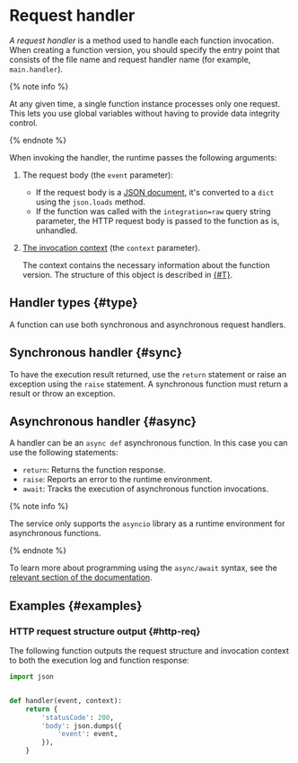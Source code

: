 # Request handler

_A request handler_ is a method used to handle each function invocation. When creating a function version, you should specify the entry point that consists of the file name and request handler name (for example, `main.handler`).

{% note info %}

At any given time, a single function instance processes only one request. This lets you use global variables without having to provide data integrity control.

{% endnote %}

When invoking the handler, the runtime passes the following arguments:

1. The request body (the `event` parameter):
   * If the request body is a [JSON document](../../concepts/function-invoke.md#request), it's converted to a `dict` using the `json.loads` method.
   * If the function was called with the `integration=raw` query string parameter, the HTTP request body is passed to the function as is, unhandled.

1. [The invocation context](context.md) (the `context` parameter).

   The context contains the necessary information about the function version. The structure of this object is described in [{#T}](context.md).

## Handler types {#type}

A function can use both synchronous and asynchronous request handlers.

## Synchronous handler {#sync}

To have the execution result returned, use the `return` statement or raise an exception using the `raise` statement. A synchronous function must return a result or throw an exception.

## Asynchronous handler {#async}

A handler can be an `async def` asynchronous function. In this case you can use the following statements:

* `return`: Returns the function response.
* `raise`: Reports an error to the runtime environment.
* `await`: Tracks the execution of asynchronous function invocations.

{% note info %}

The service only supports the `asyncio` library as a runtime environment for asynchronous functions.

{% endnote %}

To learn more about programming using the `async/await` syntax, see the [relevant section of the documentation](https://docs.python.org/3.7/library/asyncio.html).

## Examples {#examples}

### HTTP request structure output {#http-req}

The following function outputs the request structure and invocation context to both the execution log and function response:

```python
import json


def handler(event, context):
    return {
        'statusCode': 200,
        'body': json.dumps({
            'event': event,
        }),
    }
```
